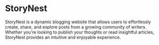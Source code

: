 # StoryNest
StoryNest is a dynamic blogging website that allows users to effortlessly create, share, and explore posts from a growing community of writers. Whether you're looking to publish your thoughts or read insightful articles, StoryNest provides an intuitive and enjoyable experience.
